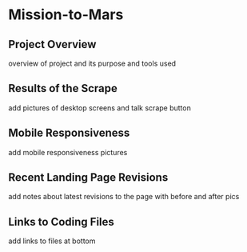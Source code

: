 # Mission-to-Mars

## Project Overview
overview of project and its purpose and tools used

## Results of the Scrape
add pictures of desktop screens and talk scrape button

## Mobile Responsiveness
add mobile responsiveness pictures

## Recent Landing Page Revisions
add notes about latest revisions to the page with before and after pics

## Links to Coding Files
add links to files at bottom
